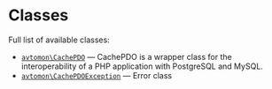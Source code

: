 Classes
======

Full list of available classes:

  - [`avtomon\CachePDO`](avtomon/CachePDO.md) &mdash; CachePDO is a wrapper class for the interoperability of a PHP application with PostgreSQL and MySQL.
  - [`avtomon\CachePDOException`](avtomon/CachePDOException.md) &mdash; Error class
